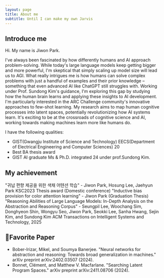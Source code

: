 ```yaml
---
layout: page
title: About me
subtitle: Until I can make my own Jarvis
---
```


## Introduce me
Hi. My name is Jiwon Park.

I've always been fascinated by how differently humans and AI approach problem-solving. While today's large language models keep getting bigger and more powerful, I'm skeptical that simply scaling up model size will lead us to AGI. What really intrigues me is how humans can solve complex problems with just a handful of examples and their prior knowledge – something that even advanced AI like ChatGPT still struggles with. Working under Prof. Sundong Kim's guidance, I'm exploring this gap by studying how the human brain learns and applying these insights to AI development. I'm particularly interested in the ARC Challenge community's innovative approaches to few-shot learning. My research aims to map human cognitive processes into latent spaces, potentially revolutionizing how AI systems learn. It's exciting to be at the crossroads of cognitive science and AI, working towards making machines learn more like humans do.

I have the following qualities:

- GIST(Gwangju Institute of Science and Technology) EECS(Department of Electrical Engineering and Computer Sciences) 20
- Best BA thesis award
- GIST AI graduate Ms & Ph.D. integrated 24 under prof.Sundong Kim.
  
## My achievement

"귀납 편향 제공을 위한 색채 어텐션 학습" - Jiwon Park, Hosung Lee, Jaehyun Park KSC2023 Thesis award (Domestic conference)
"Inductive bias provision for color attention learning" - Jiwon Park (Graduation Thesis)
"Reasoning Abilities of Large Language Models: In-Depth Analysis on the Abstraction and Reasoning Corpus" - Seungpil Lee, Woochang Sim, Donghyeon Shin, Wongyu Seo, Jiwon Park, Seokki Lee, Sanha Hwang, Sejin Kim, and Sundong Kim ACM Transactions on Intelligent Systems and Technology, 2025


## Favorite Paper
- Bober-Irizar, Mikel, and Soumya Banerjee. "Neural networks for abstraction and reasoning: Towards broad generalization in machines." arXiv preprint arXiv:2402.03507 (2024).
- Bonnet, Clément, and Matthew V. Macfarlane. "Searching Latent Program Spaces." arXiv preprint arXiv:2411.08706 (2024).
